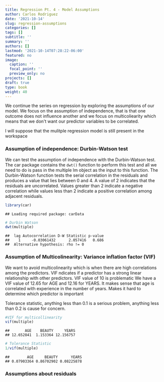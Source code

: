 ```yaml
---
title: Regression Pt. 4 - Model Assumptions
author: Carlos Rodriguez
date: '2021-10-14'
slug: regression-assumptions
categories: []
tags: []
subtitle: ''
summary: ''
authors: []
lastmod: '2021-10-14T07:28:22-06:00'
featured: no
image:
  caption: ''
  focal_point: ''
  preview_only: no
projects: []
draft: true
type: book
weight: 40
---
```


We continue the series on regression by exploring the assumptions of our model. We focus on the assumption of independence, that is that one outcome does not influence another and we focus on multicoliearity which means that we don't want our predictor variables to be correlated.

I will suppose that the mulitple regression model is still present in the workspace



### Assumption of independence: Durbin-Watson test
We can test the assumption of independence with the Durbin-Watson test. The car package contains the `dwt()` function to perform this test and all we need to do is pass in the multiple lm object as the input to this function. The Durbin-Watson function tests the serial correlation in the residuals and produces a value that lies between 0 and 4. A value of 2 indicates that the residuals are uncorrelated. Values greater than 2 indicate a negative correlation while values less than 2 indicate a positive correlation among adjacent residuals. 

```r
library(car)
```

```
## Loading required package: carData
```

```r
# Durbin Watson
dwt(multiple)
```

```
##  lag Autocorrelation D-W Statistic p-value
##    1     -0.03061432      2.057416   0.686
##  Alternative hypothesis: rho != 0
```


### Assumption of Multicolinearity: Variance inflation factor (VIF)
We want to avoid multicolinearity which is when there are high correlations among the predictors.
VIF ndicates if a predictor has a strong linear relationship with other predictors.
VIF value of 10 is problematic
We have a VIF value of 12.65 for AGE and 12.16 for YEARS. It makes sense that age is correlated with experience in the number of years.
Makes it hard to determine which predictor is important

Tolerance statistic, anything less than 0.1 is a serious problem, anything less than 0.2 is cause for concern.


```r
#VIF for multicollinearity
vif(multiple)
```

```
##       AGE    BEAUTY     YEARS 
## 12.652841  1.153364 12.156757
```

```r
# Tolerance Statistic
1/vif(multiple)
```

```
##        AGE     BEAUTY      YEARS 
## 0.07903364 0.86702902 0.08225878
```
### Assumptions about residuals

<!-- ### Normal distribution of residuals -->

<!-- ```{r} -->
<!-- #plot(multiple) -->

<!-- # Histogram of the residuals -->
<!-- ggplot(data, aes(x = studentized.residuals)) + -->
<!--   geom_histogram(aes(y = ..density..), color = "#1565c0", fill = "white") + -->
<!--   stat_function(fun = dnorm, args = list(mean = mean(data$standardized.residuals, na.rm = TRUE), sd = sd(data$standardized.residuals, na.rm = TRUE), color = "red", size = 1)) -->

<!-- # QQ Plot -->
<!-- qplot(sample = data$studentized.residuals, stat = "qq") + -->
<!--   labs(x = "Theoretical Values", y = "Observed Values") -->

<!-- # Scatter plot of the studentized residuals vs predicted values -->

<!-- ggplot(data, aes(x = fitted, y = studentized.residuals)) + -->
<!--   geom_point(alpha = 0.7, color = "#1565c0") + -->
<!--   geom_smooth(method = "lm", color = "#1565c0") -->


<!-- ``` -->
